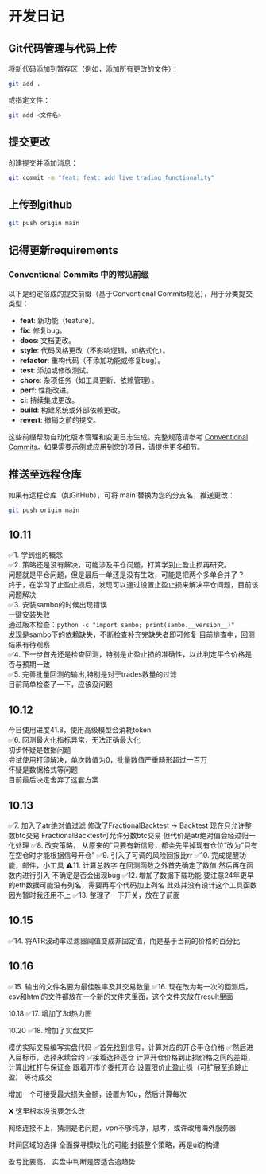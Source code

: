 # 开发日记

## Git代码管理与代码上传
将新代码添加到暂存区（例如，添加所有更改的文件）：

```bash
git add .
```

或指定文件：

```bash
git add <文件名>
```

## 提交更改
创建提交并添加消息：

```bash
git commit -m "feat: feat: add live trading functionality"
```

## 上传到github

```bash
git push origin main  
```

## 记得更新requirements

### Conventional Commits 中的常见前缀
以下是约定俗成的提交前缀（基于Conventional Commits规范），用于分类提交类型：

- **feat**: 新功能（feature）。
- **fix**: 修复bug。
- **docs**: 文档更改。
- **style**: 代码风格更改（不影响逻辑，如格式化）。
- **refactor**: 重构代码（不添加功能或修复bug）。
- **test**: 添加或修改测试。
- **chore**: 杂项任务（如工具更新、依赖管理）。
- **perf**: 性能改进。
- **ci**: 持续集成更改。
- **build**: 构建系统或外部依赖更改。
- **revert**: 撤销之前的提交。

这些前缀帮助自动化版本管理和变更日志生成。完整规范请参考 [Conventional Commits](https://www.conventionalcommits.org)。如果需要示例或应用到您的项目，请提供更多细节。

## 推送至远程仓库
如果有远程仓库（如GitHub），可将 main 替换为您的分支名，推送更改：

```bash
git push origin main
```



## 10.11
✅1. 学到组的概念  
✅2. 策略还是没有解决，可能涉及平仓问题，打算学到止盈止损再研究。  
问题就是平仓问题，但是最后一单还是没有生效，可能是把两个多单合并了？  
终于，在学习了止盈止损后，发现可以通过设置止盈止损来解决平仓问题，目前该问题解决  
✅3. 安装sambo的时候出现错误  
一键安装失败  
通过版本检查：`python -c "import sambo; print(sambo.__version__)"`  
发现是sambo下的依赖缺失，不断检查补充完缺失者即可修复
目前排查中，回测结果有待观察  
✅4. 下一步首先还是检查回测，特别是止盈止损的准确性，以此判定平仓价格是否与预期一致  
✅5. 完善批量回测的输出,特别是对于trades数量的过滤  
目前简单检查了一下，应该没问题  

## 10.12 
今日使用进度41.8，使用高级模型会消耗token  
✅6. 回测最大化指标异常，无法正确最大化  
初步怀疑是数据问题  
尝试使用打印解决，单次数值为0，批量数值严重畸形超过一百万  
怀疑是数据格式等问题  
目前最后决定舍弃了这套方案

## 10.13
✅7. 加入了atr绝对值过滤
修改了FractionalBacktest → Backtest
现在只允许整数btc交易
FractionalBacktest可允许分数btc交易
但代价是atr绝对值会经过归一化处理
✅8. 改变策略，
从原来的“只要有新信号，都会先平掉现有仓位”改为“只有在空仓时才能根据信号开仓”
✅9. 引入了可调的风险回报比rr
✅10. 完成提醒功能，邮件，小工具 
⚠️11. 计算总数字
在回测函数之外首先确定了数值
然后再在函数内进行引入
不确定是否会出现bug
✅12. 增加了数据下载功能
要注意24年更早的eth数据可能没有列名，需要再写个代码加上列名
此处并没有设计这个工具函数
因为暂时我还用不上
✅13. 整理了一下开关，放在了前面

## 10.15
✅14. 将ATR波动率过滤器阈值变成非固定值，而是基于当前的价格的百分比

## 10.16
✅15. 输出的文件名要为最佳胜率及其交易数量
✅16. 现在改为每一次的回测后，csv和html的文件都放在一个新的文件夹里面，这个文件夹放在result里面

10.18
✅17. 增加了3d热力图

10.20
✅18. 增加了实盘文件






模仿实际交易编写实盘代码
✅首先找到信号，计算对应的开仓平仓价格
✅然后进入目标币，选择永续合约
✅接着选择逐仓
计算开仓价格到止损价格之间的差距，计算出杠杆与保证金
跟着开市价委托开仓
设置限价止盈止损（可扩展至追踪止盈）
等待成交


增加一个可接受最大损失金额，设置为10u，然后计算每次



❌<!-- 交易账户交易系统提供四个账户模式，分别为现货模式、合约模式、跨币种保证金模式以及组合保证金模式。
更改账户模式仅限于在网页或手机app上进行。 -->
这里根本没说要怎么改

网络连接不上，猜测是老问题，vpn不够纯净，思考，或许改用海外服务器

时间区域的选择
全面探寻模块化的可能
封装整个策略，再是ui的构建

盈亏比要高，
实盘中判断是否适合追趋势

